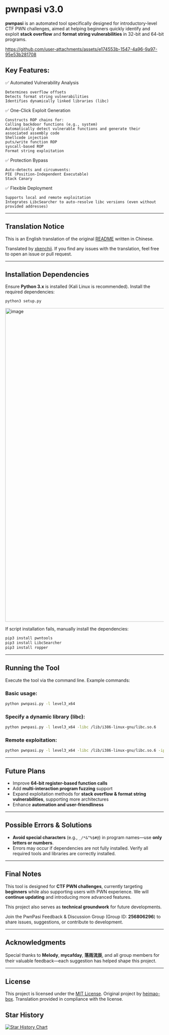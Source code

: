 # pwnpasi v3.0

**pwnpasi** is an automated tool specifically designed for introductory-level CTF PWN challenges, aimed at helping beginners quickly identify and exploit **stack overflow** and **format string vulnerabilities** in 32-bit and 64-bit programs.


https://github.com/user-attachments/assets/e174553b-1547-4a96-9a97-95e53b281708


## Key Features:

✅ Automated Vulnerability Analysis
```
Determines overflow offsets
Detects format string vulnerabilities
Identifies dynamically linked libraries (libc)
```
✅ One-Click Exploit Generation
```
Constructs ROP chains for:
Calling backdoor functions (e.g., system)
Automatically detect vulnerable functions and generate their associated assembly code
Shellcode injection
puts/write function ROP
syscall-based ROP
Format string exploitation
```
✅ Protection Bypass
```
Auto-detects and circumvents:
PIE (Position-Independent Executable)
Stack Canary
```
✅ Flexible Deployment
```
Supports local and remote exploitation
Integrates LibcSearcher to auto-resolve libc versions (even without provided addresses)
```

---

## Translation Notice

This is an English translation of the original [README](https://github.com/heimao-box/pwnpasi) written in Chinese.

Translated by [xkenchii](https://github.com/xkenchii). If you find any issues with the translation, feel free to open an issue or pull request.

---



## Installation Dependencies  
Ensure **Python 3.x** is installed (Kali Linux is recommended). Install the required dependencies:

```bash
python3 setup.py
````
<img width="1276" height="994" alt="image" src="https://github.com/user-attachments/assets/5ed16a60-eaf9-4c2b-ba0b-c48beff0a8b3" />


If script installation fails, manually install the dependencies:

```bash
pip3 install pwntools  
pip3 install LibcSearcher
pip3 install ropper
```

---

## Running the Tool

Execute the tool via the command line. Example commands:

### Basic usage:

```bash
python pwnpasi.py -l level3_x64
```

### Specify a dynamic library (libc):

```bash
python pwnpasi.py -l level3_x64 -libc /lib/i386-linux-gnu/libc.so.6
```

### Remote exploitation:

```bash
python pwnpasi.py -l level3_x64 -libc /lib/i386-linux-gnu/libc.so.6 -ip 192.168.0.1 -p 33333
```

---

## Future Plans

* Improve **64-bit register-based function calls**
* Add **multi-interaction program fuzzing** support
* Expand exploitation methods for **stack overflow & format string vulnerabilities**, supporting more architectures
* Enhance **automation and user-friendliness**

---

## Possible Errors & Solutions

* **Avoid special characters** (e.g., `_/*&^%$#@`) in program names—use **only letters or numbers**.
* Errors may occur if dependencies are not fully installed. Verify all required tools and libraries are correctly installed.

---

## Final Notes

This tool is designed for **CTF PWN challenges**, currently targeting **beginners** while also supporting users with PWN experience. We will **continue updating** and introducing more advanced features.

This project also serves as **technical groundwork** for future developments.

Join the PwnPasi Feedback & Discussion Group (Group ID: **256806296**) to share issues, suggestions, or contribute to development.

---

## Acknowledgments

Special thanks to **Melody**, **mycafday**, **落雨流辰**, and all group members for their valuable feedback—each suggestion has helped shape this project.

---

## License

This project is licensed under the [MIT License](LICENSE).
Original project by [heimao-box](https://github.com/heimao-box). Translation provided in compliance with the license.

## Star History

[![Star History Chart](https://api.star-history.com/svg?repos=heimao-box/pwnpasi&type=Date)](https://www.star-history.com/#heimao-box/pwnpasi&Date)

